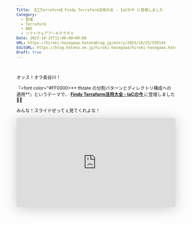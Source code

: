 ```yaml
---
Title: 【🧑‍🚀Terraform】Findy Terraform活用大全 - IaCの今 に登壇しました
Category:
  - 登壇
  - Terraform
  - AWS
  - ソフトウェアアーキテクチャ
Date: 2023-10-25T12:00:00+09:00
URL: https://hiroki-hasegawa.hatenablog.jp/entry/2023/10/25/550144
EditURL: https://blog.hatena.ne.jp/hiroki-hasegawa/hiroki-hasegawa.hatenablog.jp/atom/entry/6801883189101952128
Draft: true
---
```


<br>

オッス！オラ長谷川！

『<font color="#FF0000>** tfstate の分割パターンとディレクトリ構成への適用**</font>』というテーマで、 **<a href="https://findy.connpass.com/event/298972/">Findy Terraform活用大全 - IaCの今 </a>** に登壇しました👊🏻

みんな！スライドぜってぇ見てくれよな！

<iframe class="speakerdeck-iframe" frameborder="0" src="https://speakerdeck.com/player/feda4a5915ae4f0ab4d83c136391b6f5" title="tfstate の分割パターンとディレクトリ構成への適用" allowfullscreen="true" style="border: 0px; background: padding-box padding-box rgba(0, 0, 0, 0.1); margin: 0px; padding: 0px; border-radius: 6px; box-shadow: rgba(0, 0, 0, 0.2) 0px 5px 40px; width: 100%; height: auto; aspect-ratio: 560 / 315;" data-ratio="1.7777777777777777"></iframe>

<br>
